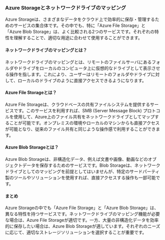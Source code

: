 ### Azure Storageとネットワークドライブのマッピング

Azure Storageは、さまざまなデータをクラウド上で効率的に保存・管理するためのサービスの集合体です。その中でも、特に「Azure File Storage」と「Azure Blob Storage」は、よく比較される2つのサービスです。それぞれの特性を理解することで、適切な用途に合わせて使用することができます。

#### ネットワークドライブのマッピングとは？

ネットワークドライブのマッピングとは、リモートのファイルサーバにあるフォルダやドライブをローカルのコンピュータ上に仮想的なドライブとして表示させる操作を指します。これにより、ユーザーはリモートのフォルダやドライブに対して、ローカルのドライブのように直接アクセスできるようになります。

#### Azure File Storageとは？

Azure File Storageは、クラウドベースの共有ファイルシステムを提供するサービスです。このサービスを利用すれば、SMB (Server Message Block) プロトコルを使用して、Azure上のファイル共有をネットワークドライブとしてマップすることが可能です。オンプレミスの環境やローカルのマシンからも直接アクセスが可能となり、従来のファイル共有と同じような操作感で利用することができます。

#### Azure Blob Storageとは？

Azure Blob Storageは、非構造化データ、例えば文書や画像、動画などのオブジェクトデータを保存するためのサービスです。Blob Storageは、ネットワークドライブとしてのマッピングを前提としてはいませんが、特定のサードパーティ製のツールやソリューションを使用すれば、直接アクセスする操作も一部可能です。

#### まとめ

Azure Storageの中でも「Azure File Storage」と「Azure Blob Storage」は、異なる特性を持つサービスです。ネットワークドライブのマッピング機能が必要な場合は、Azure File Storageが適切です。一方、大量の非構造化データを効率的に保存したい場合は、Azure Blob Storageが適しています。それぞれのニーズに応じて、適切なストレージソリューションを選択することが重要です。